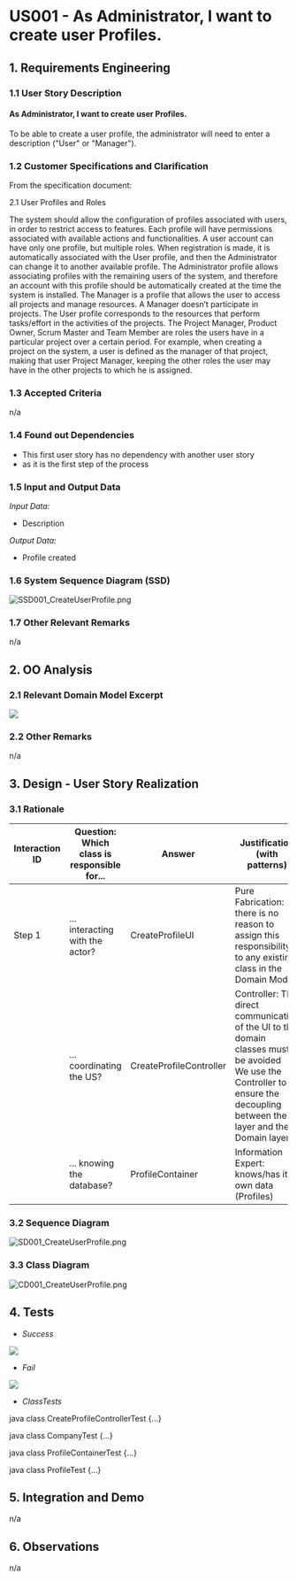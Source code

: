 # US001 - As Administrator, I want to create user Profiles.

## 1. Requirements Engineering

### 1.1 User Story Description

#### As Administrator, I want to create user Profiles.

To be able to create a user profile, the administrator will need to enter a description ("User" or "Manager").

### 1.2 Customer Specifications and Clarification

From the specification document:

2.1 User Profiles and Roles

The system should allow the configuration of profiles associated with users, in order to restrict
access to features. Each profile will have permissions associated with available actions and
functionalities. A user account can have only one profile, but multiple roles.
When registration is made, it is automatically associated with the User profile, and then the
Administrator can change it to another available profile.
The Administrator profile allows associating profiles with the remaining users of the system,
and therefore an account with this profile should be automatically created at the time the
system is installed.
The Manager is a profile that allows the user to access all projects and manage resources. A
Manager doesn’t participate in projects.
The User profile corresponds to the resources that perform tasks/effort in the activities of the
projects.
The Project Manager, Product Owner, Scrum Master and Team Member are roles the users
have in a particular project over a certain period. For example, when creating a project on the
system, a user is defined as the manager of that project, making that user Project Manager,
keeping the other roles the user may have in the other projects to which he is assigned.

### 1.3 Accepted Criteria

n/a

### 1.4 Found out Dependencies

* This first user story has no dependency with another user story
* as it is the first step of the process

### 1.5 Input and Output Data

*Input Data:*
* Description 

*Output Data:*
* Profile created 

### 1.6 System Sequence Diagram (SSD)

![SSD001_CreateUserProfile.png](SSD001_CreateUserProfile.png)

### 1.7 Other Relevant Remarks

n/a

## 2. OO Analysis
### 2.1 Relevant Domain Model Excerpt

![](DomainModel_US001.png)
### 2.2 Other Remarks

n/a

## 3. Design - User Story Realization

### 3.1 Rationale

| Interaction ID | Question: Which class is responsible for... | Answer                  | Justification (with patterns)                                                                                                                                                     |
|--------------- |---------------------------------------------|-------------------------|-----------------------------------------------------------------------------------------------------------------------------------------------------------------------------------|
| Step 1         | ... interacting with the actor?             | CreateProfileUI         | Pure Fabrication: there is no reason to assign this responsibility to any existing class in the Domain Model.                                                                     |
|                | ... coordinating the US?                    | CreateProfileController | Controller: The direct communication of the UI to the domain classes must be avoided<br/>We use the Controller to ensure the decoupling between the UI layer and the Domain layer |
|                | ... knowing the database?                   | ProfileContainer        | Information Expert: knows/has its own data (Profiles)                                                                                                                             |


### 3.2 Sequence Diagram

![SD001_CreateUserProfile.png](SD001_CreateUserProfile.png)


### 3.3 Class Diagram

![CD001_CreateUserProfile.png](CD001_CreateUserProfile.png)

## 4. Tests

* *Success*

![](testSuccess.png)

* *Fail*

![](testFail.png)

* *ClassTests*

java
class CreateProfileControllerTest {...}


java
class CompanyTest {...}


java
class ProfileContainerTest {...}


java
class ProfileTest {...}


## 5. Integration and Demo

n/a

## 6. Observations

n/a 